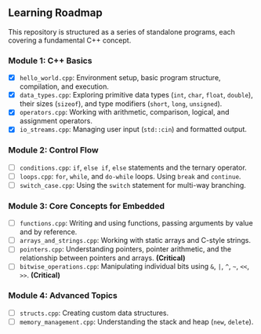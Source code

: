 ## Learning Roadmap
This repository is structured as a series of standalone programs, each covering a fundamental C++ concept.

### Module 1: C++ Basics
- [x] `hello_world.cpp`: Environment setup, basic program structure, compilation, and execution.
- [x] `data_types.cpp`: Exploring primitive data types (`int`, `char`, `float`, `double`), their sizes (`sizeof`), and type modifiers (`short`, `long`, `unsigned`).
- [x] `operators.cpp`: Working with arithmetic, comparison, logical, and assignment operators.
- [x] `io_streams.cpp`: Managing user input (`std::cin`) and formatted output.

### Module 2: Control Flow
- [ ] `conditions.cpp`: `if`, `else if`, `else` statements and the ternary operator.
- [ ] `loops.cpp`: `for`, `while`, and `do-while` loops. Using `break` and `continue`.
- [ ] `switch_case.cpp`: Using the `switch` statement for multi-way branching.

### Module 3: Core Concepts for Embedded
- [ ] `functions.cpp`: Writing and using functions, passing arguments by value and by reference.
- [ ] `arrays_and_strings.cpp`: Working with static arrays and C-style strings.
- [ ] `pointers.cpp`: Understanding pointers, pointer arithmetic, and the relationship between pointers and arrays. **(Critical)**
- [ ] `bitwise_operations.cpp`: Manipulating individual bits using `&`, `|`, `^`, `~`, `<<`, `>>`. **(Critical)**

### Module 4: Advanced Topics
- [ ] `structs.cpp`: Creating custom data structures.
- [ ] `memory_management.cpp`: Understanding the stack and heap (`new`, `delete`).